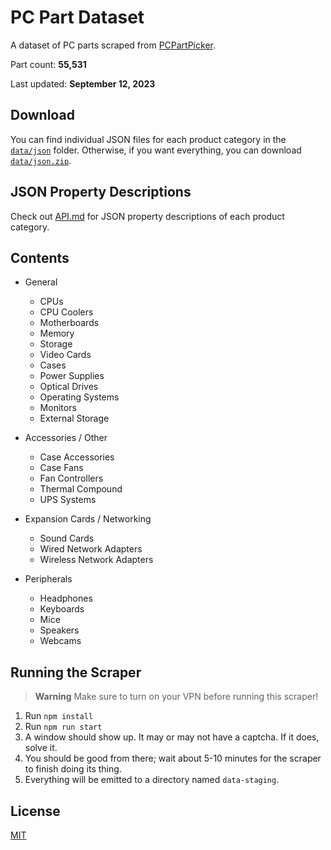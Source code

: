 # PC Part Dataset

A dataset of PC parts scraped from [PCPartPicker](https://pcpartpicker.com).

Part count: **55,531**

Last updated: **September 12, 2023**

## Download

You can find individual JSON files for each product category in the [`data/json`](./data/json) folder. Otherwise, if you want everything, you can download [`data/json.zip`](./data/json.zip).

## JSON Property Descriptions

Check out [API.md](./API.md) for JSON property descriptions of each product category.

## Contents

- General

  - CPUs
  - CPU Coolers
  - Motherboards
  - Memory
  - Storage
  - Video Cards
  - Cases
  - Power Supplies
  - Optical Drives
  - Operating Systems
  - Monitors
  - External Storage

- Accessories / Other

  - Case Accessories
  - Case Fans
  - Fan Controllers
  - Thermal Compound
  - UPS Systems

- Expansion Cards / Networking

  - Sound Cards
  - Wired Network Adapters
  - Wireless Network Adapters

- Peripherals
  - Headphones
  - Keyboards
  - Mice
  - Speakers
  - Webcams

## Running the Scraper

> **Warning**
> Make sure to turn on your VPN before running this scraper!

1. Run `npm install`
2. Run `npm run start`
3. A window should show up. It may or may not have a captcha. If it does, solve it.
4. You should be good from there; wait about 5-10 minutes for the scraper to finish doing its thing.
5. Everything will be emitted to a directory named `data-staging`.

## License

[MIT](./LICENSE)
